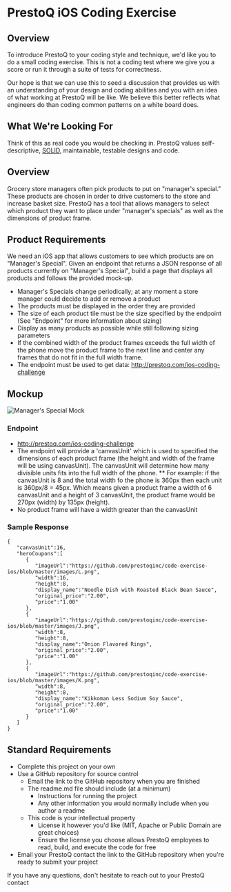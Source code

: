 # PrestoQ iOS Coding Exercise

## Overview

To introduce PrestoQ to your coding style and technique, we'd like you to do a small coding exercise. This is not a coding test where we give you a score or run it through a suite of tests for correctness.

Our hope is that we can use this to seed a discussion that provides us with an understanding of your design and coding abilities and you with an idea of what working at PrestoQ will be like. We believe this better reflects what engineers do than coding common patterns on a white board does.

## What We're Looking For

Think of this as real code you would be checking in. PrestoQ values self-descriptive, [SOLID](https://en.wikipedia.org/wiki/SOLID), maintainable, testable designs and code.

## Overview
Grocery store managers often pick products to put on "manager's special." These products are chosen in order to drive customers to the store and increase basket size. PrestoQ has a tool that allows managers to select which product they want to place under "manager's specials" as well as the dimensions of product frame.

## Product Requirements
We need an iOS app that allows customers to see which products are on "Manager's Special". Given an endpoint that returns a JSON response of all products currently on "Manager's Special", build a page that displays all products and follows the provided mock-up.

* Manager's Specials change periodically; at any moment a store manager could decide to add or remove a product
* The products must be displayed in the order they are provided
* The size of each product tile must be the size specified by the endpoint (See "Endpoint" for more information about sizing)
* Display as many products as possible while still following sizing parameters
* If the combined width of the product frames exceeds the full width of the phone move the product frame to the next line and center any frames that do not fit in the full width frame.
* The endpoint must be used to get data: http://prestoq.com/ios-coding-challenge

## Mockup
![Manager's Special Mock](https://github.com/prestoqinc/code-exercise-ios/blob/master/managerSpecials.png "Manager's Special Mock")

### Endpoint
* http://prestoq.com/ios-coding-challenge
* The endpoint will provide a 'canvasUnit' which is used to specified the dimensions of each product frame (the height and width of the frame will be using canvasUnit). The canvasUnit will determine how many divisible units fits into the full width of the phone. 
** For example: if the canvasUnit is 8 and the total width fo the phone is 360px then each unit is 360px/8 = 45px. Which means given a product frame a width of 6 canvasUnit and a height of 3 canvasUnit, the product frame would be 270px (width) by 135px (height).
* No product frame will have a width greater than the canvasUnit

### Sample Response
```
{  
   "canvasUnit":16,
   "heroCoupons":[  
      {  
         "imageUrl":"https://github.com/prestoqinc/code-exercise-ios/blob/master/images/L.png",
         "width":16,
         "height":8,
         "display_name":"Noodle Dish with Roasted Black Bean Sauce",
         "original_price":"2.00",
         "price":"1.00"
      },
      {  
         "imageUrl":"https://github.com/prestoqinc/code-exercise-ios/blob/master/images/J.png",
         "width":8,
         "height":8,
         "display_name":"Onion Flavored Rings",
         "original_price":"2.00",
         "price":"1.00"
      },
      {  
         "imageUrl":"https://github.com/prestoqinc/code-exercise-ios/blob/master/images/K.png",
         "width":8,
         "height":8,
         "display_name":"Kikkoman Less Sodium Soy Sauce",
         "original_price":"2.00",
         "price":"1.00"
      }
   ]
}
```


## Standard Requirements
* Complete this project on your own
* Use a GitHub repository for source control
  * Email the link to the GitHub repository when you are finished
  * The readme.md file should include (at a minimum)
    * Instructions for running the project
    * Any other information you would normally include when you author a readme
  * This code is your intellectual property
    * License it however you'd like (MIT, Apache or Public Domain are great choices)
    * Ensure the license you choose allows PrestoQ employees to read, build, and execute the code for free
* Email your PrestoQ contact the link to the GitHub repository when you're ready to submit your project

If you have any questions, don't hesitate to reach out to your PrestoQ contact

